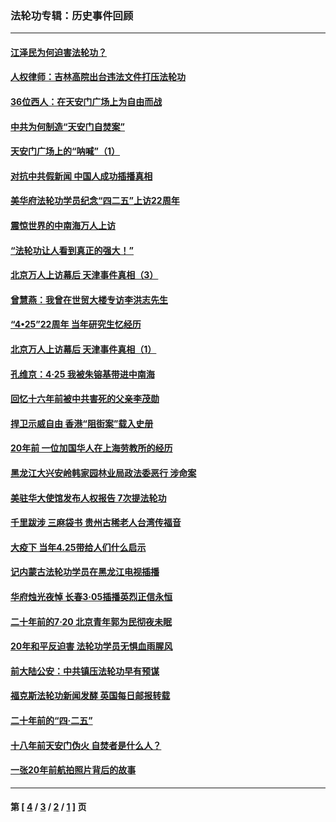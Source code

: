 ### 法轮功专辑：历史事件回顾
---
#### [江泽民为何迫害法轮功？](../../pages/nf5793/n13876324.md?01060430) 
#### [人权律师：吉林高院出台违法文件打压法轮功](../../pages/nf5793/n13825665.md?01060430) 
#### [36位西人：在天安门广场上为自由而战](../../pages/nf5793/n13390029.md?01060430) 
#### [中共为何制造“天安门自焚案”](../../pages/nf5793/n13183270.md?01060430) 
#### [天安门广场上的“呐喊”（1）](../../pages/nf5793/n13105277.md?01060430) 
#### [对抗中共假新闻 中国人成功插播真相](../../pages/nf5793/n12910618.md?01060430) 
#### [美华府法轮功学员纪念“四二五”上访22周年](../../pages/nf5793/n12904445.md?01060430) 
#### [震惊世界的中南海万人上访](../../pages/nf5793/n12903976.md?01060430) 
#### [“法轮功让人看到真正的强大！”](../../pages/nf5793/n12903195.md?01060430) 
#### [北京万人上访幕后 天津事件真相（3）](../../pages/nf5793/n12902807.md?01060430) 
#### [曾慧燕：我曾在世贸大楼专访李洪志先生](../../pages/nf5793/n12898729.md?01060430) 
#### [“4•25”22周年 当年研究生忆经历](../../pages/nf5793/n12894152.md?01060430) 
#### [北京万人上访幕后 天津事件真相（1）](../../pages/nf5793/n12885174.md?01060430) 
#### [孔维京：4·25 我被朱镕基带进中南海](../../pages/nf5793/n12864987.md?01060430) 
#### [回忆十六年前被中共害死的父亲李茂勋](../../pages/nf5793/n12880270.md?01060430) 
#### [捍卫示威自由 香港“阻街案”载入史册](../../pages/nf5793/n12811245.md?01060430) 
#### [20年前 一位加国华人在上海劳教所的经历](../../pages/nf5793/n12707932.md?01060430) 
#### [黑龙江大兴安岭韩家园林业局政法委恶行 涉命案](../../pages/nf5793/n12622815.md?01060430) 
#### [美驻华大使馆发布人权报告 7次提法轮功](../../pages/nf5793/n12520541.md?01060430) 
#### [千里跋涉 三麻袋书 贵州古稀老人台湾传福音](../../pages/nf5793/n12198750.md?01060430) 
#### [大疫下 当年4.25带给人们什么启示](../../pages/nf5793/n12058565.md?01060430) 
#### [记内蒙古法轮功学员在黑龙江电视插播](../../pages/nf5793/n11699194.md?01060430) 
#### [华府烛光夜悼 长春3·05插播英烈正信永恒](../../pages/nf5793/n11397432.md?01060430) 
#### [二十年前的7·20 北京青年郭为民彻夜未眠](../../pages/nf5793/n11354195.md?01060430) 
#### [20年和平反迫害 法轮功学员无惧血雨腥风](../../pages/nf5793/n11348279.md?01060430) 
#### [前大陆公安：中共镇压法轮功早有预谋](../../pages/nf5793/n11352168.md?01060430) 
#### [福克斯法轮功新闻发酵  英国每日邮报转载](../../pages/nf5793/n11285952.md?01060430) 
#### [二十年前的“四·二五”](../../pages/nf5793/n11207639.md?01060430) 
#### [十八年前天安门伪火 自焚者是什么人？](../../pages/nf5793/n10996556.md?01060430) 
#### [一张20年前航拍照片背后的故事](../../pages/nf5793/n10693797.md?01060430) 

---
#### 第 [ [4](./4.md?01060430) / [3](./3.md?01060430) / [2](./2.md?01060430) / [1](./1.md?01060430) ] 页
